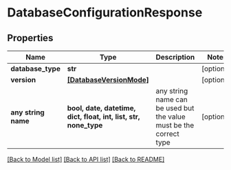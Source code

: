 # DatabaseConfigurationResponse


## Properties
Name | Type | Description | Notes
------------ | ------------- | ------------- | -------------
**database_type** | **str** |  | [optional] 
**version** | [**[DatabaseVersionMode]**](DatabaseVersionMode.md) |  | [optional] 
**any string name** | **bool, date, datetime, dict, float, int, list, str, none_type** | any string name can be used but the value must be the correct type | [optional]

[[Back to Model list]](../README.md#documentation-for-models) [[Back to API list]](../README.md#documentation-for-api-endpoints) [[Back to README]](../README.md)


